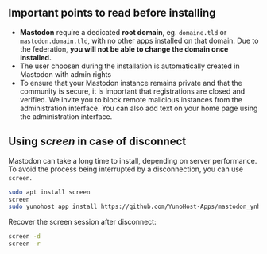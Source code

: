 ## Important points to read before installing

- **Mastodon** require a dedicated **root domain**, eg. `domaine.tld` or `mastodon.domain.tld`, with no other apps installed on that domain. Due to the federation, **you will not be able to change the domain once installed.**
- The user choosen during the installation is automatically created in Mastodon with admin rights
- To ensure that your Mastodon instance remains private and that the community is secure, it is important that registrations are closed and verified. We invite you to block remote malicious instances from the administration interface. You can also add text on your home page using the administration interface.

## Using *screen* in case of disconnect

Mastodon can take a long time to install, depending on server performance.  
To avoid the process being interrupted by a disconnection, you can use `screen`.

```bash
sudo apt install screen
screen
sudo yunohost app install https://github.com/YunoHost-Apps/mastodon_ynh.git
```

Recover the screen session after disconnect:

```bash
screen -d
screen -r
```
